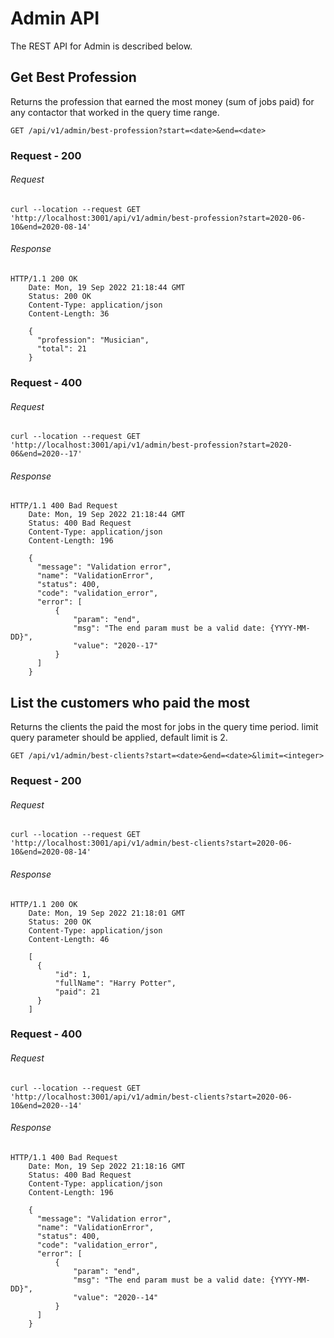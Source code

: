 # Admin API

The REST API for Admin is described below.

## Get Best Profession

Returns the profession that earned the most money (sum of jobs paid) for any contactor that worked in the query time range.

`GET /api/v1/admin/best-profession?start=<date>&end=<date>`

### Request - 200

###### Request

```
curl --location --request GET 'http://localhost:3001/api/v1/admin/best-profession?start=2020-06-10&end=2020-08-14'
```

###### Response

```
HTTP/1.1 200 OK
    Date: Mon, 19 Sep 2022 21:18:44 GMT
    Status: 200 OK
    Content-Type: application/json
    Content-Length: 36

    {
      "profession": "Musician",
      "total": 21
    }
```

### Request - 400

###### Request

```
curl --location --request GET 'http://localhost:3001/api/v1/admin/best-profession?start=2020-06&end=2020--17'
```

###### Response

```
HTTP/1.1 400 Bad Request
    Date: Mon, 19 Sep 2022 21:18:44 GMT
    Status: 400 Bad Request
    Content-Type: application/json
    Content-Length: 196

    {
      "message": "Validation error",
      "name": "ValidationError",
      "status": 400,
      "code": "validation_error",
      "error": [
          {
              "param": "end",
              "msg": "The end param must be a valid date: {YYYY-MM-DD}",
              "value": "2020--17"
          }
      ]
    }
```

## List the customers who paid the most

Returns the clients the paid the most for jobs in the query time period. limit query parameter should be applied, default limit is 2.

`GET /api/v1/admin/best-clients?start=<date>&end=<date>&limit=<integer>`

### Request - 200

###### Request

```
curl --location --request GET 'http://localhost:3001/api/v1/admin/best-clients?start=2020-06-10&end=2020-08-14'
```

###### Response

```
HTTP/1.1 200 OK
    Date: Mon, 19 Sep 2022 21:18:01 GMT
    Status: 200 OK
    Content-Type: application/json
    Content-Length: 46

    [
      {
          "id": 1,
          "fullName": "Harry Potter",
          "paid": 21
      }
    ]
```

### Request - 400

###### Request

```
curl --location --request GET 'http://localhost:3001/api/v1/admin/best-clients?start=2020-06-10&end=2020--14'
```

###### Response

```
HTTP/1.1 400 Bad Request
    Date: Mon, 19 Sep 2022 21:18:16 GMT
    Status: 400 Bad Request
    Content-Type: application/json
    Content-Length: 196

    {
      "message": "Validation error",
      "name": "ValidationError",
      "status": 400,
      "code": "validation_error",
      "error": [
          {
              "param": "end",
              "msg": "The end param must be a valid date: {YYYY-MM-DD}",
              "value": "2020--14"
          }
      ]
    }
```